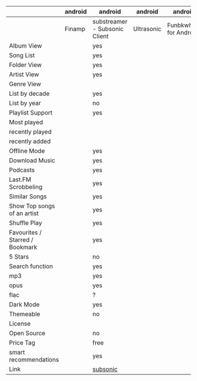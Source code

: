 |                                 | android | android                                                                                                                                                                              | android    | android                | android   | android | android  | android  | web                                                                         |
| ------------------------------- | ------- | ------------------------------------------------------------------------------------------------------------------------------------------------------------------------------------ | ---------- | ---------------------- | --------- | ------- | -------- | -------- | --------------------------------------------------------------------------- |
|                                 | Finamp  | substreamer - Subsonic Client                                                                                                                                                        | Ultrasonic | Funbkwhale for Android | Subtracks | Dsub    | Audinaut | Subsonic | navidrome                                                                   |
| Album View                      |         | yes                                                                                                                                                                                  |            |                        |           |         |          |          | yes                                                                         |
| Song List                       |         | yes                                                                                                                                                                                  |            |                        |           |         |          |          | yes                                                                         |
| Folder View                     |         | yes                                                                                                                                                                                  |            |                        |           |         |          |          | no                                                                          |
| Artist View                     |         | yes                                                                                                                                                                                  |            |                        |           |         |          |          | yes                                                                         |
| Genre View                      |         |                                                                                                                                                                                      |            |                        |           |         |          |          | yes                                                                         |
| List by decade                  |         | yes                                                                                                                                                                                  |            |                        |           |         |          |          | no                                                                          |
| List by year                    |         | no                                                                                                                                                                                   |            |                        |           |         |          |          | yes                                                                         |
| Playlist Support                |         | yes                                                                                                                                                                                  |            |                        |           |         |          |          | yes                                                                         |
| Most played                     |         |                                                                                                                                                                                      |            |                        |           |         |          |          | yes                                                                         |
| recently played                 |         |                                                                                                                                                                                      |            |                        |           |         |          |          | yes                                                                         |
| recently added                  |         |                                                                                                                                                                                      |            |                        |           |         |          |          | yes                                                                         |
| Offline Mode                    |         | yes                                                                                                                                                                                  |            |                        |           |         |          |          | no                                                                          |
| Download Music                  |         | yes                                                                                                                                                                                  |            |                        |           |         |          |          | yes                                                                         |
| Podcasts                        |         | yes                                                                                                                                                                                  |            |                        |           |         |          |          | no                                                                          |
| Last.FM Scrobbeling             |         | yes                                                                                                                                                                                  |            |                        |           |         |          |          | yes                                                                         |
| Similar Songs                   |         | yes                                                                                                                                                                                  |            |                        |           |         |          |          | no                                                                          |
| Show Top songs of an artist     |         | yes                                                                                                                                                                                  |            |                        |           |         |          |          | no                                                                          |
| Shuffle Play                    |         | yes                                                                                                                                                                                  |            |                        |           |         |          |          | yes                                                                         |
| Favourites / Starred / Bookmark |         | yes                                                                                                                                                                                  |            |                        |           |         |          |          | yes                                                                         |
| 5 Stars                         |         | no                                                                                                                                                                                   |            |                        |           |         |          |          | no                                                                          |
| Search function                 |         | yes                                                                                                                                                                                  |            |                        |           |         |          |          | yes                                                                         |
| mp3                             |         | yes                                                                                                                                                                                  |            |                        |           |         |          |          | yes                                                                         |
| opus                            |         | yes                                                                                                                                                                                  |            |                        |           |         |          |          | yes                                                                         |
| flac                            |         | ?                                                                                                                                                                                    |            |                        |           |         |          |          | yes                                                                         |
| Dark Mode                       |         | yes                                                                                                                                                                                  |            |                        |           |         |          |          | yes                                                                         |
| Themeable                       |         | no                                                                                                                                                                                   |            |                        |           |         |          |          | yes                                                                         |
| License                         |         |                                                                                                                                                                                      |            |                        |           |         |          |          | GPL3                                                                        |
| Open Source                     |         | no                                                                                                                                                                                   |            |                        |           |         |          |          | yes                                                                         |
| Price Tag                       |         | free                                                                                                                                                                                 |            |                        |           |         |          |          | free                                                                        |
| smart recommendations           |         | yes                                                                                                                                                                                  |            |                        |           |         |          |          | no                                                                          |
| Link                            |         | [subsonic](https://play.google.com/store/apps/details?id=com.ghenry22.substream2&hl=en&gl=US) |            |                        |           |         |          |          | [navidrome](https://github.com/navidrome) |
